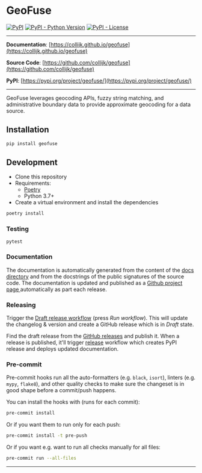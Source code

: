 # GeoFuse

[![PyPI](https://img.shields.io/pypi/v/geofuse?style=flat-square)](https://pypi.python.org/pypi/geofuse/)
[![PyPI - Python Version](https://img.shields.io/pypi/pyversions/geofuse?style=flat-square)](https://pypi.python.org/pypi/geofuse/)
[![PyPI - License](https://img.shields.io/pypi/l/geofuse?style=flat-square)](https://pypi.python.org/pypi/geofuse/)

---

**Documentation**: [https://collijk.github.io/geofuse](https://collijk.github.io/geofuse)

**Source Code**: [https://github.com/collijk/geofuse](https://github.com/collijk/geofuse)

**PyPI**: [https://pypi.org/project/geofuse/](https://pypi.org/project/geofuse/)

---

GeoFuse leverages geocoding APIs, fuzzy string matching, and administrative boundary data to provide approximate geocoding for a data source.

## Installation

```sh
pip install geofuse
```

## Development

* Clone this repository
* Requirements:
  * [Poetry](https://python-poetry.org/)
  * Python 3.7+
* Create a virtual environment and install the dependencies

```sh
poetry install
```

### Testing

```sh
pytest
```

### Documentation

The documentation is automatically generated from the content of the [docs directory](./docs) and from the docstrings
 of the public signatures of the source code. The documentation is updated and published as a [Github project page
 ](https://pages.github.com/) automatically as part each release.

### Releasing

Trigger the [Draft release workflow](https://github.com/collijk/geofuse/actions/workflows/draft_release.yml)
(press _Run workflow_). This will update the changelog & version and create a GitHub release which is in _Draft_ state.

Find the draft release from the
[GitHub releases](https://github.com/collijk/geofuse/releases) and publish it. When
 a release is published, it'll trigger [release](https://github.com/collijk/geofuse/blob/master/.github/workflows/release.yml) workflow which creates PyPI
 release and deploys updated documentation.

### Pre-commit

Pre-commit hooks run all the auto-formatters (e.g. `black`, `isort`), linters (e.g. `mypy`, `flake8`), and other quality
 checks to make sure the changeset is in good shape before a commit/push happens.

You can install the hooks with (runs for each commit):

```sh
pre-commit install
```

Or if you want them to run only for each push:

```sh
pre-commit install -t pre-push
```

Or if you want e.g. want to run all checks manually for all files:

```sh
pre-commit run --all-files
```

---
